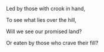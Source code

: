 ---
---

Led by those with crook in hand,

To see what lies over the hill,

Will we see our promised land?

Or eaten by those who crave their fill?


